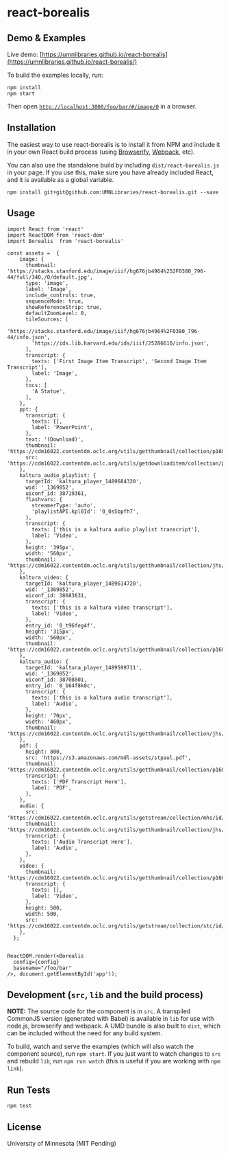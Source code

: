# react-borealis

## Demo & Examples

Live demo: [https://umnlibraries.github.io/react-borealis](https://umnlibraries.github.io/react-borealis/)

To build the examples locally, run:

```
npm install
npm start
```

Then open [`http://localhost:3000/foo/bar/#/image/0`](http://localhost:3000/foo/bar/#/image/0) in a browser.


## Installation

The easiest way to use react-borealis is to install it from NPM and include it in your own React build process (using [Browserify](http://browserify.org), [Webpack](http://webpack.github.io/), etc).

You can also use the standalone build by including `dist/react-borealis.js` in your page. If you use this, make sure you have already included React, and it is available as a global variable.

```
npm install git+git@github.com:UMNLibraries/react-borealis.git --save
```


## Usage

```
import React from 'react'
import ReactDOM from 'react-dom'
import Borealis  from 'react-borealis'

const assets =  {
    image: {
      thumbnail: 'https://stacks.stanford.edu/image/iiif/hg676jb4964%252F0380_796-44/full/340,/0/default.jpg',
      type: 'image',
      label: 'Image',
      include_controls: true,
      sequenceMode: true,
      showReferenceStrip: true,
      defaultZoomLevel: 0,
      tileSources: [
        'https://stacks.stanford.edu/image/iiif/hg676jb4964%2F0380_796-44/info.json',
        'https://ids.lib.harvard.edu/ids/iiif/25286610/info.json',
      ],
      transcript: {
        texts: ['First Image Item Transcript', 'Second Image Item  Transcript'],
        label: 'Image',
      },
      tocs: [
        'A Statue',
      ],
    },
    ppt: {
      transcript: {
        texts: [],
        label: 'PowerPoint',
      },
      text: '(Download)',
      thumbnail: 'https://cdm16022.contentdm.oclc.org/utils/getthumbnail/collection/p16022coll17/id/827',
      src: 'https://cdm16022.contentdm.oclc.org/utils/getdownloaditem/collection/p16022coll17/id/827/filename/828.pptx',
    },
    kaltura_audio_playlist: {
      targetId: 'kaltura_player_1489684320',
      wid: '_1369852',
      uiconf_id: 38719361,
      flashvars: {
        streamerType: 'auto',
        'playlistAPI.kpl0Id': '0_0s5bpfh7',
      },
      transcript: {
        texts: ['this is a kaltura audio playlist transcript'],
        label: 'Video',
      },
      height: '395px',
      width: '560px',
      thumbnail: 'https://cdm16022.contentdm.oclc.org/utils/getthumbnail/collection/jhs/id/885',
    },
    kaltura_video: {
      targetId: 'kaltura_player_1489614720',
      wid: '_1369852',
      uiconf_id: 38683631,
      transcript: {
        texts: ['this is a kaltura video transcript'],
        label: 'Video',
      },
      entry_id: '0_t96feg4f',
      height: '315px',
      width: '560px',
      thumbnail: 'https://cdm16022.contentdm.oclc.org/utils/getthumbnail/collection/p16022coll38/id/0',
    },
    kaltura_audio: {
      targetId: 'kaltura_player_1489599711',
      wid: '_1369852',
      uiconf_id: 38708801,
      entry_id: '0_b64f8k0c',
      transcript: {
        texts: ['this is a kaltura audio transcript'],
        label: 'Audio',
      },
      height: '70px',
      width: '460px',
      thumbnail: 'https://cdm16022.contentdm.oclc.org/utils/getthumbnail/collection/jhs/id/885',
    },
    pdf: {
      height: 800,
      src: 'https://s3.amazonaws.com/mdl-assets/stpaul.pdf',
      thumbnail: 'https://cdm16022.contentdm.oclc.org/utils/getthumbnail/collection/p16022coll35/id/0',
      transcript: {
        texts: ['PDF Transcript Here'],
        label: 'PDF',
      },
    },
    audio: {
      src: 'https://cdm16022.contentdm.oclc.org/utils/getstream/collection/mhs/id/1919',
      thumbnail: 'https://cdm16022.contentdm.oclc.org/utils/getthumbnail/collection/jhs/id/885',
      transcript: {
        texts: ['Audio Transcript Here'],
        label: 'Audio',
      },
    },
    video: {
      thumbnail: 'https://cdm16022.contentdm.oclc.org/utils/getthumbnail/collection/p16022coll38/id/0',
      transcript: {
        texts: [],
        label: 'Video',
      },
      height: 500,
      width: 500,
      src: 'https://cdm16022.contentdm.oclc.org/utils/getstream/collection/stc/id/8470',
    },
  };


ReactDOM.render(<Borealis
  config={config}
  basename="/foo/bar"
/>, document.getElementById('app'));

```

## Development (`src`, `lib` and the build process)

**NOTE:** The source code for the component is in `src`. A transpiled CommonJS version (generated with Babel) is available in `lib` for use with node.js, browserify and webpack. A UMD bundle is also built to `dist`, which can be included without the need for any build system.

To build, watch and serve the examples (which will also watch the component source), run `npm start`. If you just want to watch changes to `src` and rebuild `lib`, run `npm run watch` (this is useful if you are working with `npm link`).

## Run Tests

`npm test`

## License

University of Minnesota (MIT Pending)



